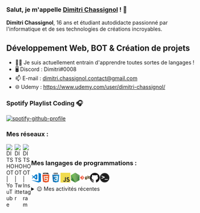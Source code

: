 ### Salut, je m'appelle [Dimitri Chassignol][website] ! 👋

<strong>Dimitri Chassignol</strong>, 16 ans et étudiant autodidacte passionné par l'informatique et de ses technologies de créations incroyables.

## Développement Web, BOT & Création de projets

- 👨‍💻 Je suis actuellement entrain d'apprendre toutes sortes de langages !
- 🖥 Discord : Dimitri#0008 
- 📫 E-mail : dimitri.chassignol.contact@gmail.com
- 🌐 Udemy : https://www.udemy.com/user/dimitri-chassignol/

### Spotify Playlist Coding 🎧

[![spotify-github-profile](https://spotify-github-profile.vercel.app/api/view?uid=8a0nfcth8ccjxa3d7oeyzr0o8&cover_image=true&theme=novatorem)](https://spotify-github-profile.vercel.app/api/view?uid=8a0nfcth8ccjxa3d7oeyzr0o8&redirect=true)

### Mes réseaux :

[<img align="left" alt="DITSHOOT| YouTube" width="22px" src="https://cdn.jsdelivr.net/npm/simple-icons@v3/icons/youtube.svg" />][youtube]
[<img align="left" alt="DITSHOOT | Twitter" width="22px" src="https://cdn.jsdelivr.net/npm/simple-icons@v3/icons/twitter.svg" />][twitter]
[<img align="left" alt="DITSHOOT | Instagram" width="22px" src="https://cdn.jsdelivr.net/npm/simple-icons@v3/icons/instagram.svg" />][instagram]

<br />

### Mes langages de programmations :

[<img align="left" alt="Visual Studio Code" width="26px" src="https://raw.githubusercontent.com/github/explore/80688e429a7d4ef2fca1e82350fe8e3517d3494d/topics/visual-studio-code/visual-studio-code.png" />][webdevplaylist]
[<img align="left" alt="HTML5" width="26px" src="https://raw.githubusercontent.com/github/explore/80688e429a7d4ef2fca1e82350fe8e3517d3494d/topics/html/html.png" />][webdevplaylist]
[<img align="left" alt="CSS3" width="26px" src="https://raw.githubusercontent.com/github/explore/80688e429a7d4ef2fca1e82350fe8e3517d3494d/topics/css/css.png" />][cssplaylist]
[<img align="left" alt="JavaScript" width="26px" src="https://raw.githubusercontent.com/github/explore/80688e429a7d4ef2fca1e82350fe8e3517d3494d/topics/javascript/javascript.png" />][webdevplaylist]
[<img align="left" alt="Node.js" width="26px" src="https://raw.githubusercontent.com/github/explore/80688e429a7d4ef2fca1e82350fe8e3517d3494d/topics/nodejs/nodejs.png" />][webdevplaylist]
[<img align="left" alt="Git" width="26px" src="https://raw.githubusercontent.com/github/explore/80688e429a7d4ef2fca1e82350fe8e3517d3494d/topics/git/git.png" />][webdevplaylist]
[<img align="left" alt="GitHub" width="26px" src="https://raw.githubusercontent.com/github/explore/78df643247d429f6cc873026c0622819ad797942/topics/github/github.png" />][webdevplaylist]
[<img align="left" alt="Terminal" width="26px" src="https://raw.githubusercontent.com/github/explore/80688e429a7d4ef2fca1e82350fe8e3517d3494d/topics/terminal/terminal.png" />][webdevplaylist]

<br />
<br />

<details>
  <summary>😉 Mes activités récentes</summary>
  
<!--START_SECTION:activity-->
  1. 📤 Nouveau répertoire publié le <strong>09/06/2021 à 11h18</strong> : [Développement - Page d'accueil](https://github.com/DITSHOOT/DITSHOOT)
<!--END_SECTION:activity-->

[website]: https://dimitri-chassignol.fr
[course]: http://vsCodeHero.com
[twitter]: https://twitter.com/DITSHOOT
[youtube]: https://www.youtube.com/channel/UCXIQC25GNXm4ugUtc9l0mUw
[instagram]: https://instagram.com/ditshoot_
[webdevplaylist]: 
[jsplaylist]: 
[cssplaylist]: 
[reactplaylist]: 
